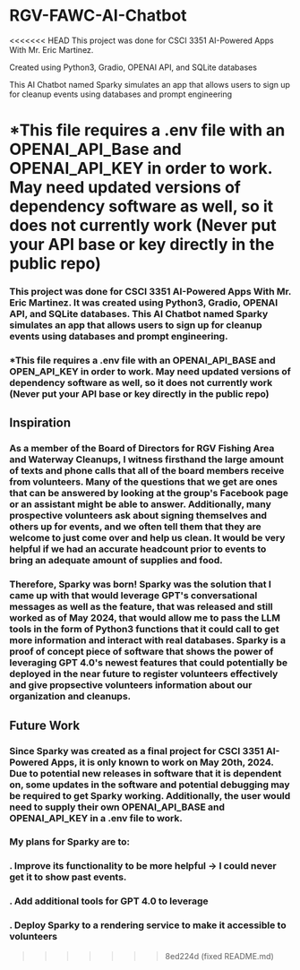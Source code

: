 # RGV-FAWC-AI-Chatbot

<<<<<<< HEAD
This project was done for CSCI 3351 AI-Powered Apps With Mr. Eric Martinez. 

Created using Python3, Gradio, OPENAI API, and SQLite databases 

This AI Chatbot named Sparky simulates an app that allows users to sign up for cleanup events using databases and prompt engineering 

*This file requires a .env file with an OPENAI_API_Base and OPENAI_API_KEY in order to work. May need updated versions of dependency software as well, so it does not currently work
(Never put your API base or key directly in the public repo)
=======
### This project was done for CSCI 3351 AI-Powered Apps With Mr. Eric Martinez. It was created using Python3, Gradio, OPENAI API, and SQLite databases. This AI Chatbot named Sparky simulates an app that allows users to sign up for cleanup events using databases and prompt engineering.
### *This file requires a .env file with an OPENAI_API_BASE and OPEN_API_KEY in order to work. May need updated versions of dependency software as well, so it does not currently work (Never put your API base or key directly in the public repo)

## Inspiration

### As a member of the Board of Directors for RGV Fishing Area and Waterway Cleanups, I witness firsthand the large amount of texts and phone calls that all of the board members receive from volunteers. Many of the questions that we get are ones that can be answered by looking at the group's Facebook page or an assistant might be able to answer. Additionally, many prospective volunteers ask about signing themselves and others up for events, and we often tell them that they are welcome to just come over and help us clean. It would be very helpful if we had an accurate headcount prior to events to bring an adequate amount of supplies and food. 

### Therefore, Sparky was born! Sparky was the solution that I came up with that would leverage GPT's conversational messages as well as the feature, that was released and still worked as of May 2024, that would allow me to pass the LLM tools in the form of Python3 functions that it could call to get more information and interact with real databases. Sparky is a proof of concept piece of software that shows the power of leveraging GPT 4.0's newest features that could potentially be deployed in the near future to register volunteers effectively and give propsective volunteers information about our organization and cleanups.


## Future Work

### Since Sparky was created as a final project for CSCI 3351 AI-Powered Apps, it is only known to work on May 20th, 2024. Due to potential new releases in software that it is dependent on, some updates in the software and potential debugging may be required to get Sparky working. Additionally, the user would need to supply their own OPENAI_API_BASE and OPENAI_API_KEY in a .env file to work. 

### My plans for Sparky are to:

### . Improve its functionality to be more helpful -> I could never get it to show past events.

### . Add additional tools for GPT 4.0 to leverage

### . Deploy Sparky to a rendering service to make it accessible to volunteers
>>>>>>> 8ed224d (fixed README.md)


